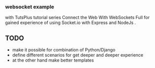 ### websocket example
with TutsPlus tutorial series Connect the Web With WebSockets Full
for gained experience of using Socket.io with Express and NodeJs .


## TODO
- make it possible for combination of Python/Django
- define different scenarios for get deeper and deeper experience
- at the other hand make better templates
